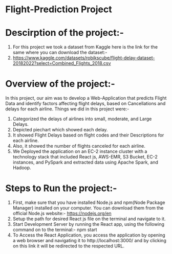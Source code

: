 # Flight-Prediction Project

# Descirption of the project:-
1. For this project we took a dataset from Kaggle here is the link for the same where you can download the dataset:-
2. https://www.kaggle.com/datasets/robikscube/flight-delay-dataset-20182022?select=Combined_Flights_2018.csv

# Overview of the project:-
In this project, our aim was to develop a Web-Application that predicts Flight Data and identify factors affecting flight delays, based on Cancellations and delays for each airline. Things we did in this project were:-
1. Categorized the delays of airlines into small, moderate, and Large Delays.
2. Depicted piechart which showed each delay.
3. It showed Flight Delays based on flight codes and their Descriptions for each airline.
4. Also, it showed the number of flights canceled for each airline.
5. We Deployed the application on an EC-2 instance cluster with a technology stack that included React js, AWS-EMR, S3 Bucket, EC-2 instances, and PySpark and extracted data using Apache Spark, and Hadoop.

# Steps to Run the project:-
1. First, make sure that you have installed Node.js and npm(Node Package Manager) installed on your computer. You can download them from the official Node.js website:- https://nodejs.org/en
2. Setup the path for desired React js file on the terminal and navigate to it.
3. Start Development Server by running the React app, using the following command on to the terminal:- npm start
4. To Access the React Application, you access the application by opening a web browser and navigating it to http://localhost:3000/ and by clicking on this link it will be redirected to the respected URL.

